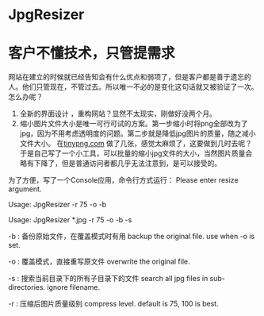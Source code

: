 # JpgResizer

# 客户不懂技术，只管提需求

网站在建立的时候就已经告知会有什么优点和弱项了，但是客户都是善于遗忘的人。他们只管现在，不管过去。所以唯一不必的是变化这句话就又被验证了一次。
怎么办呢？
 1. 全新的界面设计 ，重构网站？显然不太现实，刚做好没两个月。
 2. 缩小图片文件大小是唯一可行可试的方案。第一步缩小时将png全部改为了jpg，因为不用考虑透明度的问题。第二步就是降低jpg图片的质量，随之减小文件大小。
 在[tinypng.com](https://www.tinypng.com) 做了几张，感觉太麻烦了，这要做到几时去呢？
 于是自己写了一个小工具，可以批量的缩小jpg文件的大小，当然图片质量会略有下降了，但是普通访问者都几乎无法注意到，是可以接受的。
 
为了方便，写了一个Console应用，命令行方式运行：
Please enter resize argument.

Usage: JpgResizer <filename> -r 75 -o -b

Usage: JpgResizer *.jpg -r 75 -o -b -s

 -b  : 备份原始文件，在覆盖模式时有用 backup the original file. use when -o is set.
 
 -o  : 覆盖模式，直接重写原文件 overwrite the original file.
 
 -s  : 搜索当前目录下的所有子目录下的文件 search all jpg files in sub-directories. ignore filename.
 
 -r  : 压缩后图片质量级别 compress level. default is 75, 100 is best.
 
